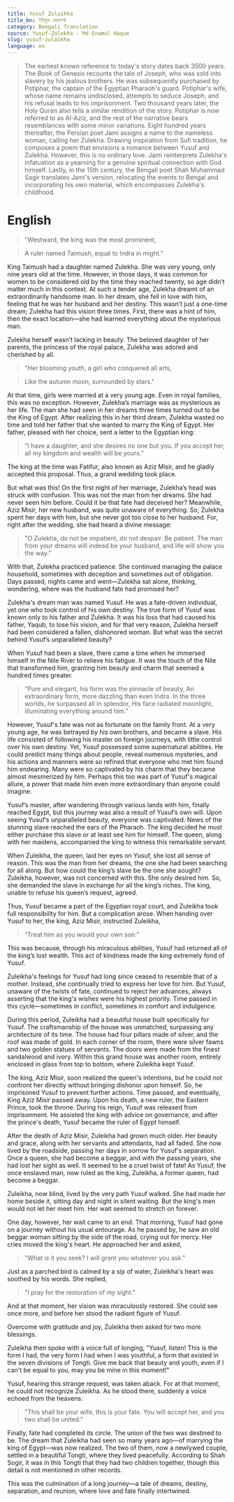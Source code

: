 ```yaml
---
title: Yusuf Zulaikha
title_bn: ইউসুফ জোলেখা
category: Bengali Translation
source: Yusuf-Zolekha - Md Enamul Haque
slug: yusuf-zulaikha
language: en
---
```


> The earliest known reference to today's story dates back 3500 years. The Book of Genesis recounts the tale of Joseph, who was sold into slavery by his jealous brothers. He was subsequently purchased by Potiphar, the captain of the Egyptian Pharaoh's guard. Potiphar's wife, whose name remains undisclosed, attempts to seduce Joseph, and his refusal leads to his imprisonment. Two thousand years later, the Holy Quran also tells a similar rendition of the story. Potiphar is now referred to as Al-Aziz, and the rest of the narrative bears resemblances with some minor variations. Eight hundred years thereafter, the Persian poet Jami assigns a name to the nameless woman, calling her Zulekha. Drawing inspiration from Sufi tradition, he composes a poem that envisions a romance between Yusuf and Zulekha. However, this is no ordinary love. Jami reinterprets Zulekha's infatuation as a yearning for a genuine spiritual connection with God himself. Lastly, in the 15th century, the Bengali poet Shah Muhammad Sagir translates Jami's version, relocating the events to Bengal and incorporating his own material, which encompasses Zulekha's childhood.

>

# English

> "Westward, the king was the most prominent,

>

> A ruler named Taimush, equal to Indra in might."

>

King Taimush had a daughter named Zulekha. She was very young, only nine years old at the time. However, in those days, it was common for women to be considered old by the time they reached twenty, so age didn’t matter much in this context. At such a tender age, Zulekha dreamt of an extraordinarily handsome man. In her dream, she fell in love with him, feeling that he was her husband and her destiny. This wasn’t just a one-time dream; Zulekha had this vision three times. First, there was a hint of him, then the exact location—she had learned everything about the mysterious man.

Zulekha herself wasn’t lacking in beauty. The beloved daughter of her parents, the princess of the royal palace, Zulekha was adored and cherished by all.

> "Her blooming youth, a girl who conquered all arts,

>

> Like the autumn moon, surrounded by stars."

>

At that time, girls were married at a very young age. Even in royal families, this was no exception. However, Zulekha’s marriage was as mysterious as her life. The man she had seen in her dreams three times turned out to be the King of Egypt. After realizing this in her third dream, Zulekha wasted no time and told her father that she wanted to marry the King of Egypt. Her father, pleased with her choice, sent a letter to the Egyptian king:

> “I have a daughter, and she desires no one but you. If you accept her, all my kingdom and wealth will be yours.”

>

The king at the time was Fatifur, also known as Aziz Misir, and he gladly accepted this proposal. Thus, a grand wedding took place.

But what was this! On the first night of her marriage, Zulekha’s head was struck with confusion. This was not the man from her dreams. She had never seen him before. Could it be that fate had deceived her? Meanwhile, Aziz Misir, her new husband, was quite unaware of everything. So, Zulekha spent her days with him, but she never got too close to her husband. For, right after the wedding, she had heard a divine message:

> "O Zulekha, do not be impatient, do not despair. Be patient. The man from your dreams will indeed be your husband, and life will show you the way."

>

With that, Zulekha practiced patience. She continued managing the palace household, sometimes with deception and sometimes out of obligation. Days passed, nights came and went—Zulekha sat alone, thinking, wondering, where was the husband fate had promised her?

Zulekha's dream man was named Yusuf. He was a fate-driven individual, yet one who took control of his own destiny. The true form of Yusuf was known only to his father and Zulekha. It was his loss that had caused his father, Yaqub, to lose his vision, and for that very reason, Zulekha herself had been considered a fallen, dishonored woman. But what was the secret behind Yusuf’s unparalleled beauty?

When Yusuf had been a slave, there came a time when he immersed himself in the Nile River to relieve his fatigue. It was the touch of the Nile that transformed him, granting him beauty and charm that seemed a hundred times greater.

> “Pure and elegant, his form was the pinnacle of beauty, An extraordinary form, more dazzling than even Indra. In the three worlds, he surpassed all in splendor, His face radiated moonlight, illuminating everything around him.”

>

However, Yusuf's fate was not as fortunate on the family front. At a very young age, he was betrayed by his own brothers, and became a slave. His life consisted of following his master on foreign journeys, with little control over his own destiny. Yet, Yusuf possessed some supernatural abilities. He could predict many things about people, reveal numerous mysteries, and his actions and manners were so refined that everyone who met him found him endearing. Many were so captivated by his charm that they became almost mesmerized by him. Perhaps this too was part of Yusuf's magical allure, a power that made him even more extraordinary than anyone could imagine.

Yusuf’s master, after wandering through various lands with him, finally reached Egypt, but this journey was also a result of Yusuf’s own will. Upon seeing Yusuf’s unparalleled beauty, everyone was captivated. News of the stunning slave reached the ears of the Pharaoh. The king decided he must either purchase this slave or at least see him for himself. The queen, along with her maidens, accompanied the king to witness this remarkable servant.

When Zuleikha, the queen, laid her eyes on Yusuf, she lost all sense of reason. This was the man from her dreams, the one she had been searching for all along. But how could the king’s slave be the one she sought? Zuleikha, however, was not concerned with this. She only desired him. So, she demanded the slave in exchange for all the king’s riches. The king, unable to refuse his queen’s request, agreed.

Thus, Yusuf became a part of the Egyptian royal court, and Zuleikha took full responsibility for him. But a complication arose. When handing over Yusuf to her, the king, Aziz Misir, instructed Zuleikha,

> “Treat him as you would your own son.”

>

This was because, through his miraculous abilities, Yusuf had returned all of the king’s lost wealth. This act of kindness made the king extremely fond of Yusuf.

Zuleikha's feelings for Yusuf had long since ceased to resemble that of a mother. Instead, she continually tried to express her love for him. But Yusuf, unaware of the twists of fate, continued to reject her advances, always asserting that the king's wishes were his highest priority. Time passed in this cycle—sometimes in conflict, sometimes in comfort and indulgence.

During this period, Zuleikha had a beautiful house built specifically for Yusuf. The craftsmanship of the house was unmatched, surpassing any architecture of its time. The house had four pillars made of silver, and the roof was made of gold. In each corner of the room, there were silver fawns and two golden statues of servants. The doors were made from the finest sandalwood and ivory. Within this grand house was another room, entirely enclosed in glass from top to bottom, where Zuleikha kept Yusuf.

The king, Aziz Misir, soon realized the queen's intentions, but he could not confront her directly without bringing dishonor upon himself. So, he imprisoned Yusuf to prevent further actions. Time passed, and eventually, King Aziz Misir passed away. Upon his death, a new ruler, the Eastern Prince, took the throne. During his reign, Yusuf was released from imprisonment. He assisted the king with advice on governance, and after the prince's death, Yusuf became the ruler of Egypt himself.

After the death of Aziz Misir, Zuleikha had grown much older. Her beauty and grace, along with her servants and attendants, had all faded. She now lived by the roadside, passing her days in sorrow for Yusuf's separation. Once a queen, she had become a beggar, and with the passing years, she had lost her sight as well. It seemed to be a cruel twist of fate! As Yusuf, the once enslaved man, now ruled as the king, Zuleikha, a former queen, had become a beggar.

Zuleikha, now blind, lived by the very path Yusuf walked. She had made her home beside it, sitting day and night in silent waiting. But the king's men would not let her meet him. Her wait seemed to stretch on forever.

One day, however, her wait came to an end. That morning, Yusuf had gone on a journey without his usual entourage. As he passed by, he saw an old beggar woman sitting by the side of the road, crying out for mercy. Her cries moved the king's heart. He approached her and asked,

> "What is it you seek? I will grant you whatever you ask."

>

Just as a parched bird is calmed by a sip of water, Zuleikha's heart was soothed by his words. She replied,

> "I pray for the restoration of my sight."

>

And at that moment, her vision was miraculously restored. She could see once more, and before her stood the radiant figure of Yusuf.

Overcome with gratitude and joy, Zuleikha then asked for two more blessings.

Zuleikha then spoke with a voice full of longing, "Yusuf, listen! This is the form I had, the very form I had when I was youthful, a form that existed in the seven divisions of Tongti. Give me back that beauty and youth, even if I can't be equal to you, may you be mine in this moment!"

Yusuf, hearing this strange request, was taken aback. For at that moment, he could not recognize Zuleikha. As he stood there, suddenly a voice echoed from the heavens:

> "This shall be your wife, this is your fate. You will accept her, and you two shall be united."

>

Finally, fate had completed its circle. The union of the two was destined to be. The dream that Zuleikha had seen so many years ago—of marrying the king of Egypt—was now realized. The two of them, now a newlywed couple, settled in a beautiful Tongti, where they lived peacefully. According to Shah Sogir, it was in this Tongti that they had two children together, though this detail is not mentioned in other records.

This was the culmination of a long journey—a tale of dreams, destiny, separation, and reunion, where love and fate finally intertwined.
